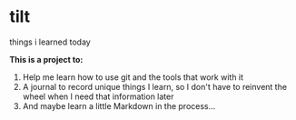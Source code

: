 # tilt
things i learned today

**This is a project to:**

1. Help me learn how to use git and the tools that work with it
2. A journal to record unique things I learn, so I don't have to reinvent the wheel when I need that information later
3. And maybe learn a little Markdown in the process...
